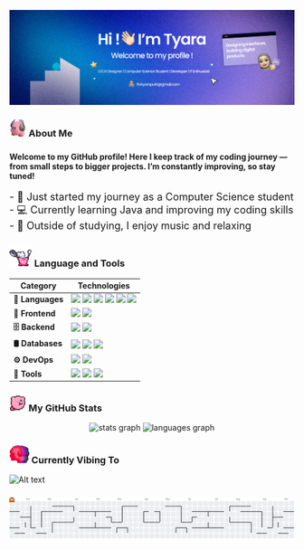 <!-- Banner -->
![ki1rei Banner Image](asset/banner.png)

###

### <img src="asset/kirby_vibing.gif" width="30" alt="kirby" /> About Me

###

<h4 align="left"><b>
Welcome to my GitHub profile! Here I keep track of my coding journey — from small steps to bigger projects.  
I’m constantly improving, so stay tuned!
</b></h4>

<p align="left" style="font-size: 18px;">
- 🚀 Just started my journey as a Computer Science student <br>
- 💻 Currently learning Java and improving my coding skills <br>
- 💫 Outside of studying, I enjoy music and relaxing
</p>

###

<!-- <img align="right" height="150" src="asset/Guren.gif" /> -->

###

<h3 align="left"><img src="asset/kirby_pan.gif" width="40" alt="kirby pan" /> Language and Tools</h3>


| Category             | Technologies |
|----------------------|--------------|
| **📝 Languages**     | <img src="https://cdn.jsdelivr.net/gh/devicons/devicon/icons/python/python-original.svg" width="30"/> <img src="https://cdn.jsdelivr.net/gh/devicons/devicon/icons/javascript/javascript-original.svg" width="30"/> <img src="https://cdn.jsdelivr.net/gh/devicons/devicon/icons/cplusplus/cplusplus-original.svg" width="30"/> <img src="https://cdn.jsdelivr.net/gh/devicons/devicon/icons/php/php-original.svg" width="30"/> <img src="https://cdn.jsdelivr.net/gh/devicons/devicon/icons/html5/html5-original.svg" width="30"/> <img src="https://cdn.jsdelivr.net/gh/devicons/devicon/icons/css3/css3-original.svg" width="30"/> |
| **🎨 Frontend**      | <img src="https://cdn.jsdelivr.net/gh/devicons/devicon/icons/react/react-original.svg" width="30"/> <img src="https://cdn.jsdelivr.net/gh/devicons/devicon/icons/bootstrap/bootstrap-original.svg" width="30"/> |
| **🗄️ Backend**       | <img src="https://cdn.jsdelivr.net/gh/devicons/devicon/icons/nodejs/nodejs-original.svg" width="30"/> <img src="https://cdn.jsdelivr.net/gh/devicons/devicon/icons/django/django-plain.svg" width="30"/> |
| **🛢 Databases**     | <img src="https://cdn.jsdelivr.net/gh/devicons/devicon/icons/mysql/mysql-original.svg" width="30"/> <img src="https://cdn.jsdelivr.net/gh/devicons/devicon/icons/postgresql/postgresql-original.svg" width="30"/> <img src="https://cdn.jsdelivr.net/gh/devicons/devicon/icons/redis/redis-original.svg" width="30"/> |
| **⚙️ DevOps**        | <img src="https://cdn.jsdelivr.net/gh/devicons/devicon/icons/docker/docker-original.svg" width="30"/> <img src="https://cdn.jsdelivr.net/gh/devicons/devicon/icons/git/git-original.svg" width="30"/> |
| **🧰 Tools**         | <img src="https://cdn.jsdelivr.net/gh/devicons/devicon/icons/vscode/vscode-original.svg" width="30"/> <img src="https://cdn.jsdelivr.net/gh/devicons/devicon/icons/figma/figma-original.svg" width="30"/> <img src="https://cdn.jsdelivr.net/gh/devicons/devicon/icons/postman/postman-original.svg" width="30"/> |

###

<h3 align="left"><img src="asset/kirby_fly.gif" width="30" alt="kirby fly" /> My GitHub Stats</h3>

<div align="center">
  <picture>
    <source media="(prefers-color-scheme: dark)" srcset="https://github-readme-stats.vercel.app/api?username=ki1rei&hide_title=false&hide_rank=false&show_icons=true&include_all_commits=true&count_private=true&disable_animations=false&theme=dracula&locale=en&hide_border=false">
    <source media="(prefers-color-scheme: light)" srcset="https://github-readme-stats.vercel.app/api?username=ki1rei&hide_title=false&hide_rank=false&show_icons=true&include_all_commits=true&count_private=true&disable_animations=false&theme=default&locale=en&hide_border=false">
    <img src="https://github-readme-stats.vercel.app/api?username=ki1rei&hide_title=false&hide_rank=false&show_icons=true&include_all_commits=true&count_private=true&disable_animations=false&theme=dracula&locale=en&hide_border=false" height="150" alt="stats graph" />
  </picture>
  <picture>
    <source media="(prefers-color-scheme: dark)" srcset="https://github-readme-stats.vercel.app/api/top-langs?username=ki1rei&locale=en&hide_title=false&layout=compact&card_width=320&langs_count=5&theme=dracula&hide_border=false">
    <source media="(prefers-color-scheme: light)" srcset="https://github-readme-stats.vercel.app/api/top-langs?username=ki1rei&locale=en&hide_title=false&layout=compact&card_width=320&langs_count=5&theme=default&hide_border=false">
    <img src="https://github-readme-stats.vercel.app/api/top-langs?username=ki1rei&locale=en&hide_title=false&layout=compact&card_width=320&langs_count=5&theme=dracula&hide_border=false" height="150" alt="languages graph" />
  </picture>
</div>

###

<h3 align="left"><img src="asset/kirby_jam.gif" width="35" alt="kirby jam" /> Currently Vibing To</h3>

![Alt text](https://spotify-recently-played-readme.vercel.app/api?user=31oi6ef3oiwbblzi3xyfbxjplnq4&count=2)

###

<picture>
  <source media="(prefers-color-scheme: dark)" srcset="https://raw.githubusercontent.com/ki1rei/ki1rei/output/pacman-contribution-graph-dark.svg">
  <source media="(prefers-color-scheme: light)" srcset="https://raw.githubusercontent.com/ki1rei/ki1rei/output/pacman-contribution-graph.svg">
  <img alt="pacman contribution graph" src="https://raw.githubusercontent.com/ki1rei/ki1rei/output/pacman-contribution-graph.svg">
</picture>

###